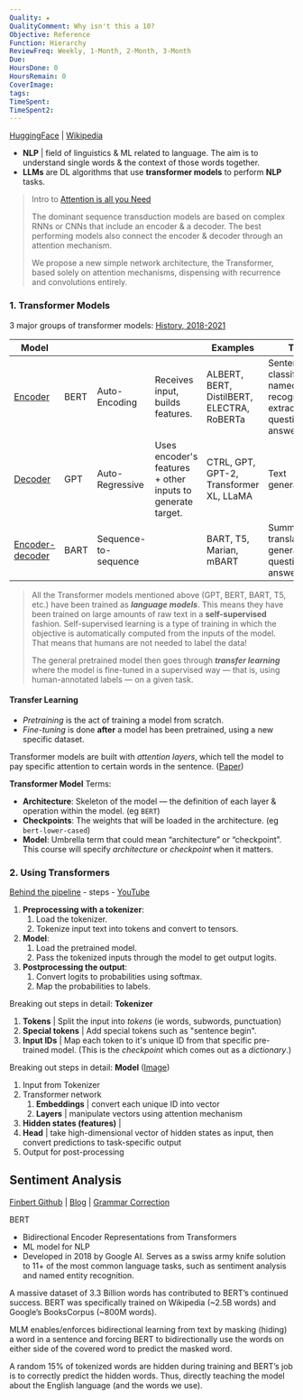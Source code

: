 ```yaml
---
Quality: ★
QualityComment: Why isn't this a 10?
Objective: Reference
Function: Hierarchy
ReviewFreq: Weekly, 1-Month, 2-Month, 3-Month
Due: 
HoursDone: 0
HoursRemain: 0
CoverImage: 
tags: 
TimeSpent: 
TimeSpent2:
---
```


[HuggingFace](https://huggingface.co/learn/nlp-course/chapter1/1)  |  [Wikipedia](https://www.wikiwand.com/en/Transformer_(deep_learning_architecture))
- **NLP** | field of linguistics & ML related to language. The aim is to understand single words & the context of those words together.
- **LLMs** are DL algorithms that use **transformer models** to perform **NLP** tasks.

> Intro to [Attention is all you Need](https://arxiv.org/abs/1706.03762)
> 
> The dominant sequence transduction models are based on complex RNNs or CNNs that include an encoder & a decoder. The best performing models also connect the encoder & decoder through an attention mechanism. 
>
> We propose a new simple network architecture, the Transformer, based solely on attention mechanisms, dispensing with recurrence and convolutions entirely. 

### 1. Transformer Models
3 major groups of transformer models: [History, 2018-2021](https://huggingface.co/datasets/huggingface-course/documentation-images/resolve/main/en/chapter1/transformers_chrono.svg)

| Model                                                        |      |                      |                                                            | Examples                                   | Tasks                                                        |
| ------------------------------------------------------------ | ---- | -------------------- | ---------------------------------------------------------- | ------------------------------------------ | ------------------------------------------------------------ |
| [Encoder](https://huggingface.co/learn/nlp-course/chapter1/5?fw=pt) | BERT | Auto-Encoding        | Receives input, builds features.                           | ALBERT, BERT, DistilBERT, ELECTRA, RoBERTa | Sentence classification, named entity recognition, extractive question answering |
| [Decoder](https://huggingface.co/learn/nlp-course/chapter1/6?fw=pt) | GPT  | Auto-Regressive      | Uses encoder's features + other inputs to generate target. | CTRL, GPT, GPT-2, Transformer XL, LLaMA    | Text generation                                              |
| [Encoder-decoder](https://huggingface.co/learn/nlp-course/chapter1/7?fw=pt) | BART | Sequence-to-sequence |                                                            | BART, T5, Marian, mBART                    | Summarization, translation, generative question answering    |
> All the Transformer models mentioned above (GPT, BERT, BART, T5, etc.) have been trained as ***language models***. This means they have been trained on large amounts of raw text in a **self-supervised** fashion. Self-supervised learning is a type of training in which the objective is automatically computed from the inputs of the model. That means that humans are not needed to label the data!
>
> The general pretrained model then goes through ***transfer learning*** where the model is fine-tuned in a supervised way — that is, using human-annotated labels — on a given task.

#### Transfer Learning
- *Pretraining* is the act of training a model from scratch.
- *Fine-tuning* is done **after** a model has been pretrained, using a new specific dataset.

Transformer models are built with *attention layers*, which tell the model to pay specific attention to certain words in the sentence. ([Paper](https://arxiv.org/abs/1706.03762))

**Transformer Model** Terms:
- **Architecture**: Skeleton of the model — the definition of each layer & operation within the model. (eg `BERT`)
- **Checkpoints**: The weights that will be loaded in the architecture. (eg `bert-lower-cased`)
- **Model**: Umbrella term that could mean “architecture” or “checkpoint”. This course will specify *architecture* or *checkpoint* when it matters.

### 2. Using Transformers
[Behind the pipeline](https://huggingface.co/learn/nlp-course/chapter2/2?fw=pt) - steps - [YouTube](https://www.youtube.com/watch?v=1pedAIvTWXk&t=52s)

1. **Preprocessing with a tokenizer**:
   1. Load the tokenizer.
   2. Tokenize input text into tokens and convert to tensors.
2. **Model**:
   1. Load the pretrained model.
   2. Pass the tokenized inputs through the model to get output logits.
3. **Postprocessing the output**:
   1. Convert logits to probabilities using softmax.
   2. Map the probabilities to labels.

Breaking out steps in detail: **Tokenizer**
1. **Tokens** | Split the input into *tokens* (ie words, subwords, punctuation)
2. **Special tokens** | Add special tokens such as "sentence begin".
3. **Input IDs** | Map each token to it's unique ID from that specific pre-trained model. (This is the *checkpoint* which comes out as a *dictionary*.)

Breaking out steps in detail: **Model** ([Image](https://huggingface.co/datasets/huggingface-course/documentation-images/resolve/main/en/chapter2/transformer_and_head.svg))
1. Input from Tokenizer
2. Transformer network
   1. **Embeddings** | convert each unique ID into vector
   2. **Layers** | manipulate vectors using attention mechanism
3. **Hidden states (features)** | 
4. **Head** | take high-dimensional vector of hidden states as input, then convert predictions to task-specific output
5. Output for post-processing


## Sentiment Analysis
[Finbert Github](https://github.com/ProsusAI/finBERT)  |  [Blog](https://huggingface.co/blog/sentiment-analysis-python)  |  [Grammar Correction](https://huggingface.co/vennify/t5-base-grammar-correction)

BERT
- Bidirectional Encoder Representations from Transformers
- ML model for NLP
- Developed in 2018 by Google AI. Serves as a swiss army knife solution to 11+ of the most common language tasks, such as sentiment analysis and named entity recognition.

A massive dataset of 3.3 Billion words has contributed to BERT’s continued success. BERT was specifically trained on Wikipedia (~2.5B words) and Google’s BooksCorpus (~800M words). 

MLM enables/enforces bidirectional learning from text by masking (hiding) a word in a sentence and forcing BERT to bidirectionally use the words on either side of the covered word to predict the masked word.

A random 15% of tokenized words are hidden during training and BERT’s job is to correctly predict the hidden words. Thus, directly teaching the model about the English language (and the words we use).

